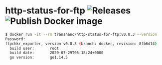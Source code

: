 # http-status-for-ftp ![Releases](https://github.com/transnano/http-status-for-ftp/workflows/Releases/badge.svg) ![Publish Docker image](https://github.com/transnano/http-status-for-ftp/workflows/Publish%20Docker%20image/badge.svg)

```sh
$ docker run -it --rm transnano/http-status-for-ftp:v0.0.3 --version
Password:
ftpchkr_exporter, version v0.0.3 (branch: docker, revision: 8fb6d14)
  build user:       root
  build date:       2020-07-29T05:18:24+0000
  go version:       go1.14.5
```
